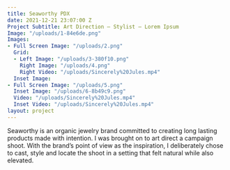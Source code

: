 ```yaml
---
title: Seaworthy PDX
date: 2021-12-21 23:07:00 Z
Project Subtitle: Art Direction — Stylist — Lorem Ipsum
Image: "/uploads/1-84e6de.png"
Images:
- Full Screen Image: "/uploads/2.png"
  Grid:
  - Left Image: "/uploads/3-380f10.png"
    Right Image: "/uploads/4.png"
    Right Video: "/uploads/Sincerely%20Jules.mp4"
  Inset Image: 
- Full Screen Image: "/uploads/5.png"
  Inset Image: "/uploads/6-8b49c9.png"
  Video: "/uploads/Sincerely%20Jules.mp4"
  Inset Video: "/uploads/Sincerely%20Jules.mp4"
layout: project
---
```


Seaworthy is an organic jewelry brand committed to creating long lasting products made with intention. I was brought on to art direct a campaign shoot. With the brand’s point of view as the inspiration, I deliberately chose to cast, style and locate the shoot in a setting that felt natural while also elevated.
